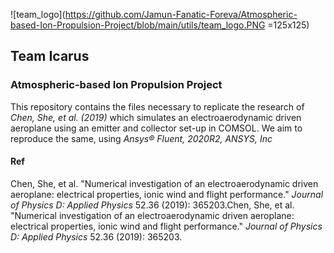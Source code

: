 ![team_logo](https://github.com/Jamun-Fanatic-Foreva/Atmospheric-based-Ion-Propulsion-Project/blob/main/utils/team_logo.PNG =125x125)

## Team Icarus

### Atmospheric-based Ion Propulsion Project

This repository contains the files necessary to replicate the research of *Chen, She, et al. (2019)* which simulates an electroaerodynamic driven aeroplane using an emitter and collector set-up in COMSOL.
We aim to reproduce the same, using _Ansys® Fluent, 2020R2, ANSYS, Inc_


#### Ref
Chen, She, et al. "Numerical investigation of an electroaerodynamic driven aeroplane: electrical properties, ionic wind and flight performance." _Journal of Physics D: Applied Physics_ 52.36 (2019): 365203.Chen, She, et al. "Numerical investigation of an electroaerodynamic driven aeroplane: electrical properties, ionic wind and flight performance." _Journal of Physics D: Applied Physics_ 52.36 (2019): 365203.